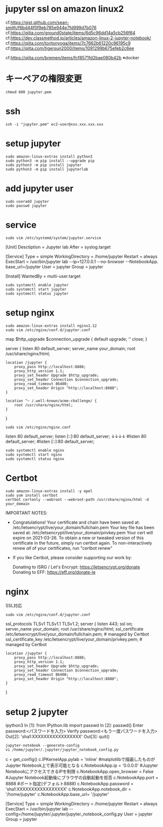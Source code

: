 # jupyter ssl on amazon linux2
cf.https://gist.github.com/sean-smith/f6bd44f0f9eb785e944e7fd999d7b076
cf.https://qiita.com/ground0state/items/6d5c96dd14a5cb256f64
cf.https://dev.classmethod.jp/articles/amazon-linux-2-jupyter-notebook/
cf.https://qiita.com/tontonyoga/items/7c7662b61220c86195c9
cf.https://qiita.com/tigersun2000/items/1091299b675efeb2c6ee

cf.https://qiita.com/bremen/items/fcf8571fd2bae080b42b
※docker

# キーペアの権限変更
```
chmod 600 jupyter.pem
```

# ssh
```
ssh -i "jupyter.pem" ec2-user@xxx.xxx.xxx.xxx
```

# setup jupyter
```
sudo amazon-linux-extras install python3
sudo python3 -m pip install --upgrade pip
sudo python3 -m pip install jupyter
sudo python3 -m pip install jupyterlab
```

# add jupyter user
```
sudo useradd jupyter
sudo passwd jupyter
```

# service
```
sudo vim /etc/systemd/system/jupyter.service
```

[Unit]
Desctiption = Jupyter lab
After = syslog.target

[Service]
Type = simple
WorkingDirectory = /home/jupyter
Restart = always
ExecStart = /usr/bin/jupyter lab --ip=127.0.0.1 --no-browser --NotebookApp.
base_url=/jupyter
User = jupyter
Group = jupyter

[Install]
WantedBy = multi-user.target

```
sudo systemctl enable jupyter
sudo systemctl start jupyter
sudo systemctl status jupyter
```

# setup nginx
```
sudo amazon-linux-extras install nginx1.12
sudo vim /etc/nginx/conf.d/jupyter.conf
```

map $http_upgrade $connection_upgrade {
    default upgrade;
    '' close;
}

server {
    listen 80 default_server;
    server_name your_domain;
    root /usr/share/nginx/html;

    location /jupyter {
        proxy_pass http://localhost:8888;
        proxy_http_version 1.1;
        proxy_set_header Upgrade $http_upgrade;
        proxy_set_header Connection $connection_upgrade;
        proxy_read_timeout 86400;
        proxy_set_header Origin "http://localhost:8888";
    }

    location ^~ /.well-known/acme-challenge/ {
        root /usr/share/nginx/html;
    }
}

```
sudo vim /etc/nginx/nginx.conf
```

listen 80 default_server;
listen [::]:80 default_server;
↓↓↓↓
#listen 80 default_server;
#listen [::]:80 default_server;

```
sudo systemctl enable nginx
sudo systemctl start nginx
sudo systemctl status nginx
```

# Certbot
```
sudo amazon-linux-extras install -y epel
sudo yum install certbot
certbot certonly --webroot --webroot-path /usr/share/nginx/html -d your_domain
```

IMPORTANT NOTES:
 - Congratulations! Your certificate and chain have been saved at:
   /etc/letsencrypt/live/your_domain/fullchain.pem
   Your key file has been saved at:
   /etc/letsencrypt/live/your_domain/privkey.pem
   Your cert will expire on 2021-03-26. To obtain a new or tweaked
   version of this certificate in the future, simply run certbot
   again. To non-interactively renew *all* of your certificates, run
   "certbot renew"
 - If you like Certbot, please consider supporting our work by:

   Donating to ISRG / Let's Encrypt:   https://letsencrypt.org/donate
   Donating to EFF:                    https://eff.org/donate-le

# nginx
SSL対応

```
sudo vim /etc/nginx/conf.d/jupyter.conf
```

ssl_protocols TLSv1 TLSv1.1 TLSv1.2;
server {
    listen 443;
    ssl on;
    server_name your_domain;
    root /usr/share/nginx/html;
    ssl_certificate /etc/letsencrypt/live/your_domain/fullchain.pem; # managed by Certbot
    ssl_certificate_key /etc/letsencrypt/live/your_domain/privkey.pem; # managed by Certbot

    location /jupyter {
        proxy_pass http://localhost:8888;
        proxy_http_version 1.1;
        proxy_set_header Upgrade $http_upgrade;
        proxy_set_header Connection $connection_upgrade;
        proxy_read_timeout 86400;
        proxy_set_header Origin "http://localhost:8888";
    }
}

# setup 2 jupyter 
ipython3
In [1]: from IPython.lib import passwd
In [2]: passwd()
Enter password:<パスワードを入力>
Verify password:<もう一度パスワードを入力>
Out[2]: 'sha1:XXXXXXXXXXXXXXXXX'
Out[3]: quit()

```
jupyter-notebook --generate-config
vi /home/jupyter/.jupyter/jupyter_notebook_config.py
```

c = get_config()
c.IPKernelApp.pylab = 'inline' #matplotlibで描画したものがJupyter Notebook上で表示可能となる
c.NotebookApp.ip = '0.0.0.0' #Jupyter NotebookにアクセスできるIPを制限
c.NotebookApp.open_browser = False #Jupyter Notebook起動後にブラウザの自動起動を拒否
c.NotebookApp.port = 8888 #ポート指定(デフォルト8888)
c.NotebookApp.password = 'sha1:XXXXXXXXXXXXXXXXX'
c.NotebookApp.notebook_dir = '/home/jupyter'
c.NotebookApp.base_url= '/jupyter'

[Service]
Type = simple
WorkingDirectory = /home/jupyter
Restart = always
ExecStart = /usr/bin/jupyter lab --config=/home/jupyter/.jupyter/jupyter_notebook_config.py
User = jupyter
Group = jupyter
